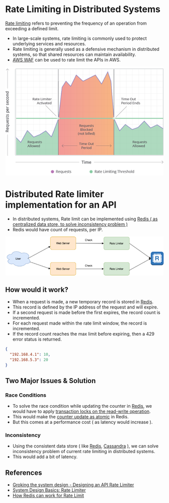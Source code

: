 
# Rate Limiting in Distributed Systems

[Rate limiting](https://medium.com/geekculture/system-design-basics-rate-limiter-351c09a57d14) refers to preventing the frequency of an operation from exceeding a defined limit. 
- In large-scale systems, rate limiting is commonly used to protect underlying services and resources. 
- Rate limiting is generally used as a defensive mechanism in distributed systems, so that shared resources can maintain availability.
- [AWS WAF](../../2_AWSComponents/2_SecurityAndIdentityServices/AWSWAF.md) can be used to rate limit the APIs in AWS.

![img.png](assets/what-is-rate-limiting.png)

# Distributed Rate limiter implementation for an API
- In distributed systems, Rate limit can be implemented using [Redis ( as centralized data store, to solve inconsistency problem )](../../1_HLDDesignComponents/3_DatabaseComponents/In-Memory-Cache/Redis/Readme.md)
- Redis would have count of requests, per IP.

![img.png](assets/HLD%20-%20RateLimiter.drawio.png)

## How would it work?
- When a request is made, a new temporary record is stored in [Redis](../../1_HLDDesignComponents/3_DatabaseComponents/In-Memory-Cache/Redis/Readme.md). 
- This record is defined by the IP address of the request and will expire.
- If a second request is made before the first expires, the record count is incremented.
- For each request made within the rate limit window, the record is incremented.
- If the record count reaches the max limit before expiring, then a 429 error status is returned.

````json
{
  "192.168.4.1": 10,
  "192.168.5.3": 20
}
````

## Two Major Issues & Solution

### Race Conditions
- To solve the race condition while updating the counter in [Redis](../../1_HLDDesignComponents/3_DatabaseComponents/In-Memory-Cache/Redis/Readme.md), we would have to apply [transaction locks on the read-write operation](../../1_HLDDesignComponents/3_DatabaseComponents/In-Memory-Cache/Redis/Readme.md#redis-transaction-lock).
- This would make the [counter update as atomic](../../1_HLDDesignComponents/0_SystemGlossaries/Atomicity.md) in Redis.
- But this comes at a performance cost ( as latency would increase ).

### Inconsistency
- Using the consistent data store ( like [Redis](../../1_HLDDesignComponents/3_DatabaseComponents/In-Memory-Cache/Redis/Readme.md), [Cassandra](../../1_HLDDesignComponents/3_DatabaseComponents/NoSQL-Databases/ApacheCasandra.md) ), we can solve inconsistency problem of current rate limiting in distributed systems.
- This would add a bit of latency.

## References
- [Groking the system design - Designing an API Rate Limiter](https://akshay-iyangar.github.io/system-design/grokking-system-design/system-design-problems/api-rate-limiter.html)
- [System Design Basics: Rate Limiter](https://medium.com/geekculture/system-design-basics-rate-limiter-351c09a57d14)
- [How Redis can work for Rate Limit](https://github.com/jwerre/rate-limit-redis)
